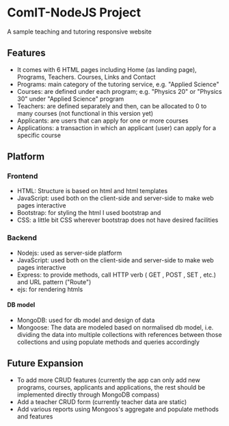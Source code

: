 # ComIT-NodeJS Project
A sample teaching and tutoring responsive website
## Features
* It comes with 6 HTML pages including Home (as landing page), Programs, Teachers. Courses, Links and Contact
* Programs: main category of the tutoring service, e.g. "Applied Science"
* Courses: are defined under each program; e.g. "Physics 20" or "Physics 30" under "Applied Science" program
* Teachers: are defined separately and then, can be allocated to 0 to many courses (not functional in this version yet)
* Applicants: are users that can apply for one or more courses 
* Applications: a transaction in which an applicant (user) can apply for a specific course 
## Platform
### Frontend
* HTML: Structure is based on html and html templates
* JavaScript: used both on the client-side and server-side to make web pages interactive
* Bootstrap: for styling the html I used bootstrap and 
* CSS: a little bit CSS wherever bootstrap does not have desired facilities 

### Backend
* Nodejs: used as server-side platform
* JavaScript: used both on the client-side and server-side to make web pages interactive
* Express: to provide methods, call HTTP verb ( GET , POST , SET , etc.) and URL pattern ("Route")
* ejs: for rendering htmls 
#### DB model
* MongoDB: used for db model and design of data
* Mongoose:  The data are modeled based on normalised db model, i.e. dividing the data into multiple collections with references between those collections and using populate methods and queries accordingly


## Future Expansion
* To add more CRUD features (currently the app can only add new programs, courses, applicants and applications, the rest should be implemented directly through MongoDB compass)
* Add a teacher CRUD form (currently teacher data are static)
* Add various reports using Mongoos's aggregate and populate methods and features
